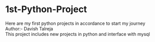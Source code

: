 # 1st-Python-Project
Here are my first python projects in accordance to start my journey
<br>
Author:- Davish Talreja
<br>
This project includes new projects in python and interface with mysql

